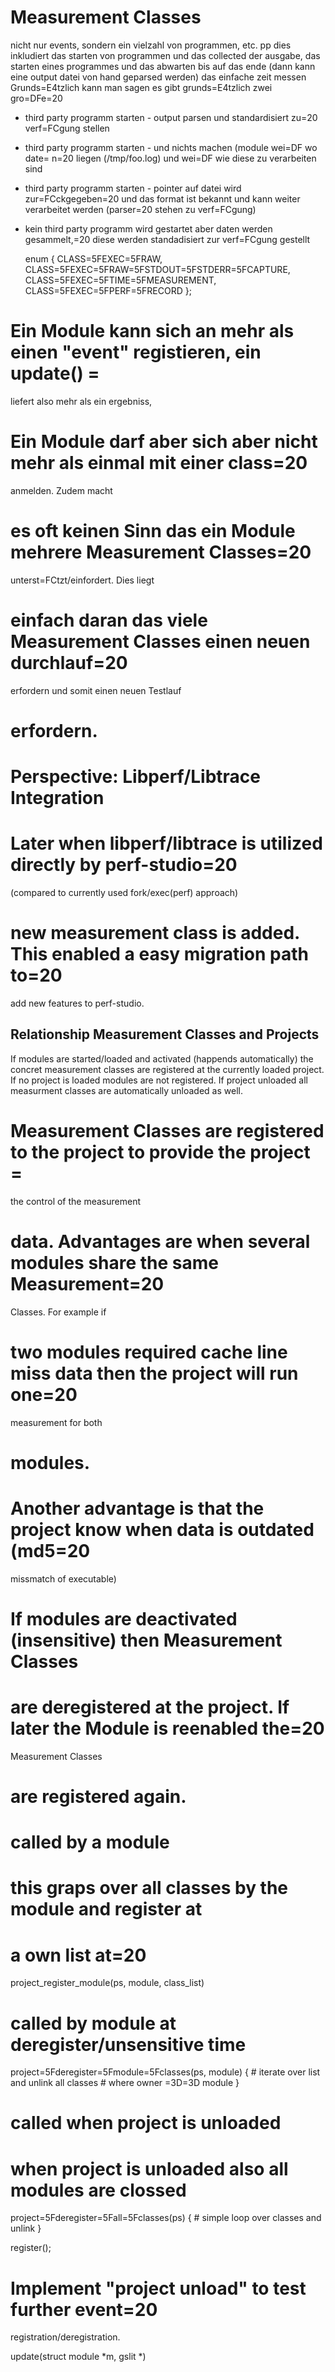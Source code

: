 # Measurement Classes

 nicht nur events, sondern ein vielzahl von programmen, etc. pp
 dies inkludiert das starten von programmen und das collected
 der ausgabe, das starten eines programmes und das abwarten
 bis auf das ende (dann kann eine output datei von hand geparsed werden)
 das einfache zeit messen
 Grunds=E4tzlich kann man sagen es gibt grunds=E4tzlich zwei gro=DFe=20

- third party programm starten - output parsen und standardisiert zu=20
verf=FCgung stellen
- third party programm starten - und nichts machen (module wei=DF wo date=
n=20
liegen (/tmp/foo.log) und wei=DF wie diese zu verarbeiten sind
- third party programm starten - pointer auf datei wird zur=FCckgegeben=20
und das format ist bekannt und kann weiter verarbeitet werden (parser=20
stehen zu verf=FCgung)
- kein third party programm wird gestartet aber daten werden gesammelt,=20
diese werden standadisiert zur verf=FCgung gestellt

    enum {
        CLASS=5FEXEC=5FRAW,
        CLASS=5FEXEC=5FRAW=5FSTDOUT=5FSTDERR=5FCAPTURE,
        CLASS=5FEXEC=5FTIME=5FMEASUREMENT,
        CLASS=5FEXEC=5FPERF=5FRECORD
    };

# Ein Module kann sich an mehr als einen "event" registieren, ein update() =

liefert also mehr als ein ergebniss,
# Ein Module darf aber sich aber nicht mehr als einmal mit einer class=20
anmelden. Zudem macht
# es oft keinen Sinn das ein Module mehrere Measurement Classes=20
unterst=FCtzt/einfordert. Dies liegt
# einfach daran das viele Measurement Classes einen neuen durchlauf=20
erfordern und somit einen neuen Testlauf
# erfordern.
#
# Perspective: Libperf/Libtrace Integration
#
# Later when libperf/libtrace is utilized directly by perf-studio=20
(compared to currently used fork/exec(perf) approach)
# new measurement class is added. This enabled a easy migration path to=20
add new features to perf-studio.



## Relationship Measurement Classes and Projects

If modules are started/loaded and activated (happends automatically) the
concret measurement classes are registered at the currently loaded project. If
no project is loaded modules are not registered.  If project unloaded all
measurment classes are automatically unloaded as well.

# Measurement Classes are registered to the project to provide the project =

the control of the measurement
# data. Advantages are when several modules share the same Measurement=20
Classes. For example if
# two modules required cache line miss data then the project will run one=20
measurement for both
# modules.
# Another advantage is that the project know when data is outdated (md5=20
missmatch of executable)

# If modules are deactivated (insensitive) then Measurement Classes
# are deregistered at the project. If later the Module is reenabled the=20
Measurement Classes
# are registered again.


# called by a module
# this graps over all classes by the module and register at
# a own list at=20
project_register_module(ps, module, class_list)


# called by module at deregister/unsensitive time
project=5Fderegister=5Fmodule=5Fclasses(ps, module)
{
        # iterate over list and unlink all classes
        # where owner =3D=3D module
}

# called when project is unloaded
# when project is unloaded also all modules are clossed
project=5Fderegister=5Fall=5Fclasses(ps)
{
        # simple loop over classes and unlink
}




register();



# Implement "project unload" to test further event=20
registration/deregistration.


update(struct module *m, gslit *)

